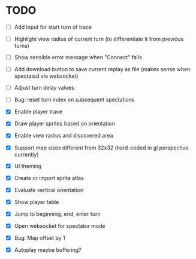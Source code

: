 TODO
====

- [ ] Add input for start turn of trace
- [ ] Highlight view radius of current turn (to differentiate it from previous turns)
- [ ] Show sensible error message when "Connect" fails
- [ ] Add download button to save current replay as file (makes sense when spectated via websocket)
- [ ] Adjust turn delay values
- [ ] Bug: reset turn index on subsequent spectations

- [X] Enable player trace
- [X] Draw player sprites based on orientation
- [X] Enable view radius and discovered area
- [X] Support map sizes different from 32x32 (hard-coded in gl perspective currently)
- [X] UI theming
- [X] Create or import sprite atlas
- [X] Evaluate vertical orientation
- [X] Show player table
- [X] Jump to beginning, end, enter turn
- [X] Open websocket for spectator mode
- [X] Bug: Map offset by 1
- [X] Autoplay maybe buffering?
